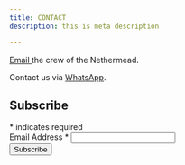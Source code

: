 ```yaml
---
title: CONTACT
description: this is meta description

---
```

[Email ](mailto:ericevanthomas@gmail.com)the crew of the Nethermead.

Contact us via [WhatsApp](https://wa.me/12068593842).

<!-- Begin Mailchimp Signup Form -->
<div id="mc_embed_signup">
<form action="https://gmail.us19.list-manage.com/subscribe/post?u=b01554f33c1fb2be8c17cc1b7&amp;id=1d6515eb75" method="post" id="mc-embedded-subscribe-form" name="mc-embedded-subscribe-form" class="validate" target="_blank" novalidate>
    <div id="mc_embed_signup_scroll">
	<h2>Subscribe</h2>
<div class="indicates-required"><span class="asterisk">*</span> indicates required</div>
<div class="mc-field-group">
	<label for="mce-EMAIL">Email Address  <span class="asterisk">*</span>
</label>
	<input type="email" value="" name="EMAIL" class="required email" id="mce-EMAIL">
</div>
	<div id="mce-responses" class="clear">
		<div class="response" id="mce-error-response" style="display:none"></div>
		<div class="response" id="mce-success-response" style="display:none"></div>
	</div>    <!-- real people should not fill this in and expect good things - do not remove this or risk form bot signups-->
    <div style="position: absolute; left: -5000px;" aria-hidden="true"><input type="text" name="b_b01554f33c1fb2be8c17cc1b7_1d6515eb75" tabindex="-1" value=""></div>
    <div class="clear"><input type="submit" value="Subscribe" name="subscribe" id="mc-embedded-subscribe" class="button"></div>
    </div>
</form>
</div>

<!--End mc_embed_signup-->